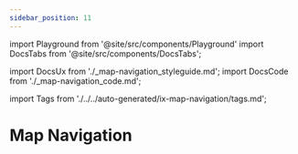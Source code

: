 ```yaml
---
sidebar_position: 11
---
```


import Playground from '@site/src/components/Playground'
import DocsTabs from '@site/src/components/DocsTabs';

import DocsUx from './\_map-navigation_styleguide.md';
import DocsCode from './\_map-navigation_code.md';


import Tags from './../../auto-generated/ix-map-navigation/tags.md';

# Map Navigation

<Tags />

<DocsTabs styleguide={DocsUx} code={DocsCode} />
